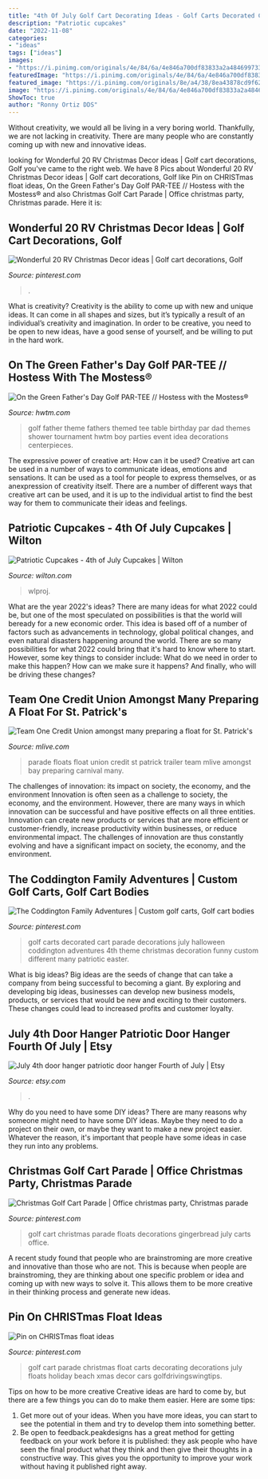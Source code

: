 ```yaml
---
title: "4th Of July Golf Cart Decorating Ideas - Golf Carts Decorated Cart Parade Decorations July Halloween Coddington Adventures 4th Theme Christmas Decoration Funny Custom Different Many Patriotic Easter"
description: "Patriotic cupcakes"
date: "2022-11-08"
categories:
- "ideas"
tags: ["ideas"]
images:
- "https://i.pinimg.com/originals/4e/84/6a/4e846a700df83833a2a4846997334c5a.jpg"
featuredImage: "https://i.pinimg.com/originals/4e/84/6a/4e846a700df83833a2a4846997334c5a.jpg"
featured_image: "https://i.pinimg.com/originals/8e/a4/38/8ea43878cd9f6210271423cff01758b9.jpg"
image: "https://i.pinimg.com/originals/4e/84/6a/4e846a700df83833a2a4846997334c5a.jpg"
ShowToc: true
author: "Ronny Ortiz DDS"
---
```



Without creativity, we would all be living in a very boring world. Thankfully, we are not lacking in creativity. There are many people who are constantly coming up with new and innovative ideas.

	

		
looking for Wonderful 20 RV Christmas Decor ideas | Golf cart decorations, Golf you've came to the right web. We have 8 Pics about Wonderful 20 RV Christmas Decor ideas | Golf cart decorations, Golf like Pin on CHRISTmas float ideas, On the Green Father&#039;s Day Golf PAR-TEE // Hostess with the Mostess® and also Christmas Golf Cart Parade | Office christmas party, Christmas parade. Here it is:
		
    
## Wonderful 20 RV Christmas Decor Ideas | Golf Cart Decorations, Golf

<img loading=lazy src="https://i.pinimg.com/originals/cc/de/69/ccde697670a36c84031c4bc6e6d93964.jpg" onerror="this.onerror=null;this.src='https://tse3.mm.bing.net/th?id=OIP.z9_c5f7mEJ1YfurL1PCjzAHaJ4&amp;pid=15.1';" alt="Wonderful 20 RV Christmas Decor ideas | Golf cart decorations, Golf">

_Source: pinterest.com_

>. 

	

What is creativity?
Creativity is the ability to come up with new and unique ideas. It can come in all shapes and sizes, but it’s typically a result of an individual’s creativity and imagination. In order to be creative, you need to be open to new ideas, have a good sense of yourself, and be willing to put in the hard work.

    
## On The Green Father&#039;s Day Golf PAR-TEE // Hostess With The Mostess®

<img loading=lazy src="https://www.hwtm.com/wp-content/uploads/2012/05/fathers-day-golf-party-table1.jpg" onerror="this.onerror=null;this.src='https://tse4.mm.bing.net/th?id=OIP.3ynMuyJlEfFopNB8v2vIjQHaKh&amp;pid=15.1';" alt="On the Green Father&#039;s Day Golf PAR-TEE // Hostess with the Mostess®">

_Source: hwtm.com_

>golf father theme fathers themed tee table birthday par dad themes shower tournament hwtm boy parties event idea decorations centerpieces. 

	

The expressive power of creative art: How can it be used?
Creative art can be used in a number of ways to communicate ideas, emotions and sensations. It can be used as a tool for people to express themselves, or as anexpression of creativity itself. There are a number of different ways that creative art can be used, and it is up to the individual artist to find the best way for them to communicate their ideas and feelings.

    
## Patriotic Cupcakes - 4th Of July Cupcakes | Wilton

<img loading=lazy src="https://www.wilton.com/dw/image/v2/AAWA_PRD/on/demandware.static/-/Sites-wilton-project-master/default/dw91c6db9e/images/project/WLPROJ-8602/BuTiSeHa30845.jpg?sw=1440&amp;sh=750&amp;sm=fit" onerror="this.onerror=null;this.src='https://tse4.mm.bing.net/th?id=OIP.v5Vr61nADgDBCtK1il6BHgHaHa&amp;pid=15.1';" alt="Patriotic Cupcakes - 4th of July Cupcakes | Wilton">

_Source: wilton.com_

>wlproj. 

	

What are the year 2022's ideas?
There are many ideas for what 2022 could be, but one of the most speculated on possibilities is that the world will beready for a new economic order. This idea is based off of a number of factors such as advancements in technology, global political changes, and even natural disasters happening around the world. There are so many possibilities for what 2022 could bring that it's hard to know where to start. However, some key things to consider include: What do we need in order to make this happen? How can we make sure it happens? And finally, who will be driving these changes?

    
## Team One Credit Union Amongst Many Preparing A Float For St. Patrick&#039;s

<img loading=lazy src="http://image.mlive.com/home/mlive-media/width620/img/news/baycity_impact/photo/10678722-standard.jpg" onerror="this.onerror=null;this.src='https://tse3.mm.bing.net/th?id=OIP.w75AMFg2CRzeilHfP2VPGwHaE9&amp;pid=15.1';" alt="Team One Credit Union amongst many preparing a float for St. Patrick&#039;s">

_Source: mlive.com_

>parade floats float union credit st patrick trailer team mlive amongst bay preparing carnival many. 

	

The challenges of innovation: its impact on society, the economy, and the environment
Innovation is often seen as a challenge to society, the economy, and the environment. However, there are many ways in which innovation can be successful and have positive effects on all three entities. Innovation can create new products or services that are more efficient or customer-friendly, increase productivity within businesses, or reduce environmental impact. The challenges of innovation are thus constantly evolving and have a significant impact on society, the economy, and the environment.

    
## The Coddington Family Adventures | Custom Golf Carts, Golf Cart Bodies

<img loading=lazy src="https://i.pinimg.com/originals/4e/84/6a/4e846a700df83833a2a4846997334c5a.jpg" onerror="this.onerror=null;this.src='https://tse4.mm.bing.net/th?id=OIP.gUwIdhcqvws4E2LNz8du-QHaFj&amp;pid=15.1';" alt="The Coddington Family Adventures | Custom golf carts, Golf cart bodies">

_Source: pinterest.com_

>golf carts decorated cart parade decorations july halloween coddington adventures 4th theme christmas decoration funny custom different many patriotic easter. 

	

What is big ideas?
Big ideas are the seeds of change that can take a company from being successful to becoming a giant. By exploring and developing big ideas, businesses can develop new business models, products, or services that would be new and exciting to their customers. These changes could lead to increased profits and customer loyalty.

    
## July 4th Door Hanger Patriotic Door Hanger Fourth Of July | Etsy

<img loading=lazy src="https://i.etsystatic.com/12669259/r/il/ffdeda/1520412532/il_794xN.1520412532_5exs.jpg" onerror="this.onerror=null;this.src='https://tse3.mm.bing.net/th?id=OIP.7t0Aw7ktwmbmk5iZhogFLwHaNK&amp;pid=15.1';" alt="July 4th door hanger patriotic door hanger Fourth of July | Etsy">

_Source: etsy.com_

>. 

	

Why do you need to have some DIY ideas?
There are many reasons why someone might need to have some DIY ideas. Maybe they need to do a project on their own, or maybe they want to make a new project easier. Whatever the reason, it's important that people have some ideas in case they run into any problems.

    
## Christmas Golf Cart Parade | Office Christmas Party, Christmas Parade

<img loading=lazy src="https://i.pinimg.com/originals/8e/a4/38/8ea43878cd9f6210271423cff01758b9.jpg" onerror="this.onerror=null;this.src='https://tse2.mm.bing.net/th?id=OIP.78jSdyO0XcWc0P0HAQ8yrgHaJ4&amp;pid=15.1';" alt="Christmas Golf Cart Parade | Office christmas party, Christmas parade">

_Source: pinterest.com_

>golf cart christmas parade floats decorations gingerbread july carts office. 

	

A recent study found that people who are brainstroming are more creative and innovative than those who are not. This is because when people are brainstroming, they are thinking about one specific problem or idea and coming up with new ways to solve it. This allows them to be more creative in their thinking process and generate new ideas.

    
## Pin On CHRISTmas Float Ideas

<img loading=lazy src="https://i.pinimg.com/originals/94/a0/d2/94a0d2c3c0de2cef9eb6cb076a89b439.jpg" onerror="this.onerror=null;this.src='https://tse3.mm.bing.net/th?id=OIP.-LeYt7kE0bbL808kZnqOLQHaJ4&amp;pid=15.1';" alt="Pin on CHRISTmas float ideas">

_Source: pinterest.com_

>golf cart parade christmas float carts decorating decorations july floats holiday beach xmas decor cars golfdrivingswingtips. 

	

Tips on how to be more creative
Creative ideas are hard to come by, but there are a few things you can do to make them easier. Here are some tips: 
1. Get more out of your ideas. When you have more ideas, you can start to see the potential in them and try to develop them into something better. 
2. Be open to feedback.peakdesigns has a great method for getting feedback on your work before it is published: they ask people who have seen the final product what they think and then give their thoughts in a constructive way. This gives you the opportunity to improve your work without having it published right away.

